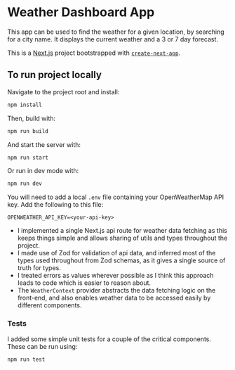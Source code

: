 # Weather Dashboard App

This app can be used to find the weather for a given location, by searching for a city name. It displays the current weather and a 3 or 7 day forecast.

This is a [Next.js](https://nextjs.org) project bootstrapped with [`create-next-app`](https://nextjs.org/docs/app/api-reference/cli/create-next-app).

## To run project locally

Navigate to the project root and install:

```bash
npm install
```

Then, build with:
```bash
npm run build
```

And start the server with:
```bash
npm run start
```

Or run in dev mode with:
```bash
npm run dev
```

You will need to add a local `.env` file containing your OpenWeatherMap API key. Add the following to this file:
```
OPENWEATHER_API_KEY=<your-api-key>
```

- I implemented a single Next.js api route for weather data fetching as this keeps things simple and allows sharing of utils and types throughout the project.
- I made use of Zod for validation of api data, and inferred most of the types used throughout from Zod schemas, as it gives a single source of truth for types.
- I treated errors as values wherever possible as I think this approach leads to code which is easier to reason about.
- The `WeatherContext` provider abstracts the data fetching logic on the front-end, and also enables weather data to be accessed easily by different components. 

### Tests

I added some simple unit tests for a couple of the critical components. These can be run using:
```bash
npm run test
```
